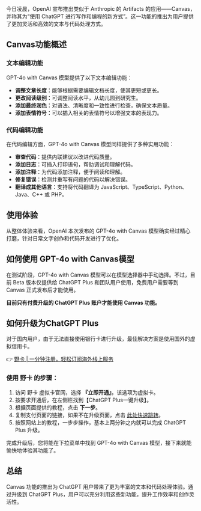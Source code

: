 今日凌晨，OpenAI 宣布推出类似于 Anthropic 的 Artifacts 的应用——Canvas，并称其为“使用 ChatGPT 进行写作和编程的新方式”。这一功能的推出为用户提供了更加灵活和高效的文本与代码处理方式。

## Canvas功能概述

### 文本编辑功能
GPT-4o with Canvas 模型提供了以下文本编辑功能：
- **调整文章长度**：能够根据需要编辑文档长度，使其更短或更长。
- **更改阅读级别**：可调整阅读水平，从幼儿园到研究生。
- **添加最终润色**：对语法、清晰度和一致性进行检查，确保文本质量。
- **添加表情符号**：可以插入相关的表情符号以增强文本的表现力。

### 代码编辑功能
在代码编辑方面，GPT-4o with Canvas 模型同样提供了多种实用功能：
- **审查代码**：提供内联建议以改进代码质量。
- **添加日志**：可插入打印语句，帮助调试和理解代码。
- **添加注释**：为代码添加注释，便于阅读和理解。
- **修复错误**：检测并重写有问题的代码以解决错误。
- **翻译成其他语言**：支持将代码翻译为 JavaScript、TypeScript、Python、Java、C++ 或 PHP。

## 使用体验
从整体体验来看，OpenAI 本次发布的 GPT-4o with Canvas 模型确实经过精心打磨，针对日常文字创作和代码开发进行了优化。

## 如何使用 GPT-4o with Canvas模型
在测试阶段，GPT-4o with Canvas 模型可以在模型选择器中手动选择。不过，目前 Beta 版本仅提供给 ChatGPT Plus 和团队用户使用，免费用户需要等到 Canvas 正式发布后才能使用。

**目前只有付费升级的 ChatGPT Plus 账户才能使用 Canvas 功能。**

## 如何升级为ChatGPT Plus
对于国内用户，由于无法直接使用银行卡进行升级，最佳解决方案是使用国外的虚拟信用卡。

👉 [野卡 | 一分钟注册，轻松订阅海外线上服务](https://bit.ly/bewildcard)

### 使用 野卡 的步骤：
1. 访问 野卡 虚拟卡官网，选择 **『立即开通』**，该选项为虚拟卡。
2. 按要求开通后，在左侧栏找到【ChatGPT Plus一键升级】。
3. 根据页面提供的教程，点击 **下一步**。
4. 复制支付页面的链接，如果不在升级页面，点击 [此处快速跳转](https://chat.openai.com/invite/accepted)。
5. 按照网站上的教程，一步步操作，基本上两分钟之内就可以完成 ChatGPT Plus 升级。

完成升级后，您将能在下拉菜单中找到 GPT-4o with Canvas 模型，接下来就能愉快地体验其功能了。

## 总结
Canvas 功能的推出为 ChatGPT 用户带来了更为丰富的文本和代码处理体验。通过升级到 ChatGPT Plus，用户可以充分利用这些新功能，提升工作效率和创作灵活性。